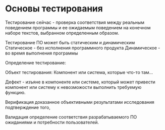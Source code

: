 # Основы тестирования

Тестирование сейчас - проверка соответствия между реальным поведением программы и ее ожидаемым поведением на конечном наборе текстов, выбранном определенным образом.

Тестирование ПО может быть статическим и динамическим
Статическое - без исполнения программного продукта 
Динамическое - во время выполнения программы

Определение тестирование:

Объект тестирования: Компонент или система, которые что-то там...

Дефект - изъяне в компоненте или системе, который может привести компонент или систему к невозможости выполнить требуемую функцию.

Верификация доказанное объективными результатами исследования подтверждение того,

Валидация определение соответствия разрабатываемого ПО ожиданиями и потребности пользователей.

